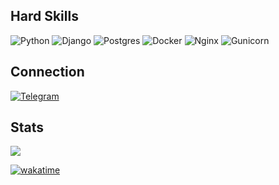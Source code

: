 ## Hard Skills
![Python](https://img.shields.io/badge/python-3670A0?style=for-the-badge&logo=python&logoColor=ffdd54)
![Django](https://img.shields.io/badge/django-%23092E20.svg?style=for-the-badge&logo=django&logoColor=white)
![Postgres](https://img.shields.io/badge/postgres-%23316192.svg?style=for-the-badge&logo=postgresql&logoColor=white)
![Docker](https://img.shields.io/badge/docker-%230db7ed.svg?style=for-the-badge&logo=docker&logoColor=white)
![Nginx](https://img.shields.io/badge/nginx-%23009639.svg?style=for-the-badge&logo=nginx&logoColor=white)
![Gunicorn](https://img.shields.io/badge/gunicorn-%298729.svg?style=for-the-badge&logo=gunicorn&logoColor=white)

## Connection
[![Telegram](https://img.shields.io/badge/Telegram-2CA5E0?style=for-the-badge&logo=telegram&logoColor=white)](http://t.me/pavelkovvv)

## Stats
![](http://github-profile-summary-cards.vercel.app/api/cards/profile-details?username=vvp-itsolution&theme=2077)

[![wakatime](https://wakatime.com/badge/user/885b073e-039a-464e-83fa-c85e550c4937.svg)](https://wakatime.com/@885b073e-039a-464e-83fa-c85e550c4937)

